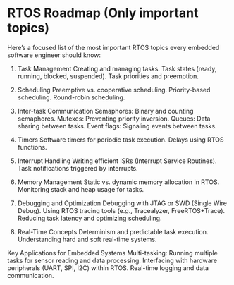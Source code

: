 # RTOS Roadmap (Only important topics)


Here’s a focused list of the most important RTOS topics every embedded software engineer should know:

1. Task Management
Creating and managing tasks.
Task states (ready, running, blocked, suspended).
Task priorities and preemption.

3. Scheduling
Preemptive vs. cooperative scheduling.
Priority-based scheduling.
Round-robin scheduling.

5. Inter-task Communication
Semaphores: Binary and counting semaphores.
Mutexes: Preventing priority inversion.
Queues: Data sharing between tasks.
Event flags: Signaling events between tasks.

7. Timers
Software timers for periodic task execution.
Delays using RTOS functions.

9. Interrupt Handling
Writing efficient ISRs (Interrupt Service Routines).
Task notifications triggered by interrupts.

11. Memory Management
Static vs. dynamic memory allocation in RTOS.
Monitoring stack and heap usage for tasks.

13. Debugging and Optimization
Debugging with JTAG or SWD (Single Wire Debug).
Using RTOS tracing tools (e.g., Tracealyzer, FreeRTOS+Trace).
Reducing task latency and optimizing scheduling.

15. Real-Time Concepts
Determinism and predictable task execution.
Understanding hard and soft real-time systems.

Key Applications for Embedded Systems
Multi-tasking: Running multiple tasks for sensor reading and data processing.
Interfacing with hardware peripherals (UART, SPI, I2C) within RTOS.
Real-time logging and data communication.
